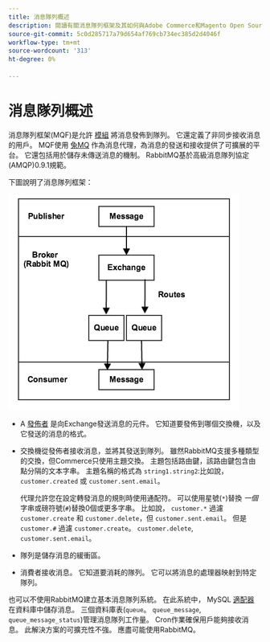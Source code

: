```yaml
---
title: 消息隊列概述
description: 閱讀有關消息隊列框架及其如何與Adobe Commerce和Magento Open Source應用程式協作的資訊。
source-git-commit: 5c0d285717a79d654af769cb734ec385d2d4046f
workflow-type: tm+mt
source-wordcount: '313'
ht-degree: 0%

---
```



# 消息隊列概述

消息隊列框架(MQF)是允許 [模組](https://glossary.magento.com/module) 將消息發佈到隊列。 它還定義了非同步接收消息的用戶。 MQF使用 [兔MQ](http://www.rabbitmq.com) 作為消息代理，為消息的發送和接收提供了可擴展的平台。 它還包括用於儲存未傳送消息的機制。 RabbitMQ基於高級消息隊列協定(AMQP)0.9.1規範。

下圖說明了消息隊列框架：

![消息隊列框架](../../assets/configuration/mq-framework.png)

- A [發佈者](https://glossary.magento.com/publisher-subscriber-pattern) 是向Exchange發送消息的元件。 它知道要發佈到哪個交換機，以及它發送的消息的格式。

- 交換機從發佈者接收消息，並將其發送到隊列。 雖然RabbitMQ支援多種類型的交換，但Commerce只使用主題交換。 主題包括路由鍵，該路由鍵包含由點分隔的文本字串。 主題名稱的格式為 `string1.string2`:比如說， `customer.created` 或 `customer.sent.email`。

   代理允許您在設定轉發消息的規則時使用通配符。 可以使用星號(`*`)替換 _一個_ 字串或磅符號(`#`)替換0個或更多字串。 比如說， `customer.*` 過濾 `customer.create` 和 `customer.delete`，但 `customer.sent.email`。 但是 `customer.#` 過濾 `customer.create`。  `customer.delete`, `customer.sent.email`。

- 隊列是儲存消息的緩衝區。

- 消費者接收消息。 它知道要消耗的隊列。 它可以將消息的處理器映射到特定隊列。

也可以不使用RabbitMQ建立基本消息隊列系統。 在此系統中， MySQL [適配器](https://glossary.magento.com/adapter) 在資料庫中儲存消息。 三個資料庫表(`queue`。 `queue_message`, `queue_message_status`)管理消息隊列工作量。 Cron作業確保用戶能夠接收消息。 此解決方案的可擴充性不強。 應盡可能使用RabbitMQ。
